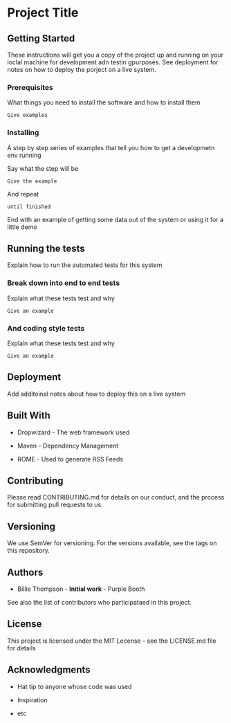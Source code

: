 # Project Title

## Getting Started

These instructions will get you a copy of the project up and running on your loclal machine for development adn testin gpurposes. See deployment for notes on how to deploy the porject on a live system.

### Prerequisites

What things you need to install the software and how to install them

```
Give examples
```

### Installing

A step by step series of examples that tell you how to get a developmetn env running

Say what the step will be

```
Give the example
```

And repeat

```
until finished
```

End with an example of getting some data out of the system or using it for a little demo

## Running the tests

Explain how to run the automated tests for this system

### Break down into end to end tests

Explain what these tests test and why

```
Give an example
```

### And coding style tests

Explain what these tests test and why

```
Give an example
```

## Deployment

Add additoinal notes about how to deploy this on a live system

## Built With

- Dropwizard - The web framework used

- Maven - Dependency Management

- ROME - Used to generate RSS Feeds

## Contributing

Please read CONTRIBUTING.md for details on our conduct, and the process for submitting pull requests to us.

## Versioning

We use SemVer for versioning. For the versions available, see the tags on this repository.

## Authors

- Billie Thompson - __Initial work__ - Purple Booth

See also the list of contributors who participataed in this project.

## License

This project is licensed under the MIT Lecense - see the LICENSE.md file for details

## Acknowledgments

- Hat tip to anyone whose code was used

- Inspiration

- etc
